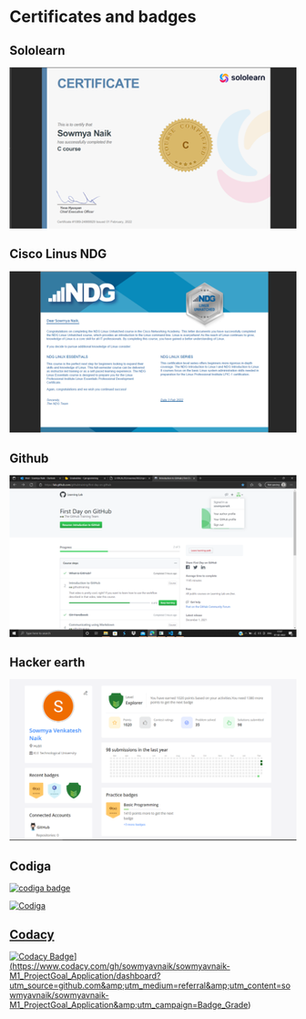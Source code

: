 # Certificates and badges
 ## Sololearn

  ![Sololearn](https://github.com/sowmyavnaik/sowmyavnaik-M1_ProjectGoal_Application/blob/main/0_Certificates/Sololearn.png)

 ## Cisco Linus NDG 

  ![linux_NDG](https://github.com/sowmyavnaik/sowmyavnaik-M1_ProjectGoal_Application/blob/main/0_Certificates/LinuxNDG.png)

 ## Github

  ![Github_learn](https://github.com/sowmyavnaik/sowmyavnaik-M1_ProjectGoal_Application/blob/main/0_Certificates/Github.png)

 ## Hacker earth

  ![Hacker_earth](https://github.com/sowmyavnaik/sowmyavnaik-M1_ProjectGoal_Application/blob/main/0_Certificates/Hackerearth.png)

 ## Codiga

  <a href="https://app.codiga.io/public/user/github/sowmyavnaik">
   <img src="https://api.codiga.io/public/badge/user/github/sowmyavnaik?style=light" alt="codiga badge" />

   ![Codiga](https://api.codiga.io/project/31018/status/svg)


 ## Codacy
 
  ![Codacy Badge](https://app.codacy.com/project/badge/Grade/9ddc8368d3e843208bafec13dfec4147)](https://www.codacy.com/gh/sowmyavnaik/sowmyavnaik-M1_ProjectGoal_Application/dashboard?utm_source=github.com&amp;utm_medium=referral&amp;utm_content=sowmyavnaik/sowmyavnaik-M1_ProjectGoal_Application&amp;utm_campaign=Badge_Grade)
